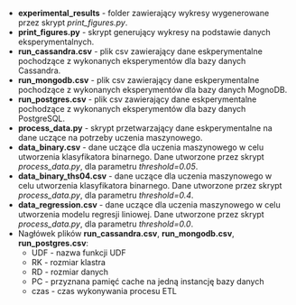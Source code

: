 - **experimental_results** -  folder zawierający wykresy wygenerowane przez skrypt *print_figures.py*.
- **print_figures.py** -  skrypt generujący wykresy na podstawie danych eksperymentalnych.
- **run_cassandra.csv**  - plik csv zawierający dane eskperymentalne pochodzące z wykonanych eksperymentów dla bazy danych Cassandra.
- **run_mongodb.csv**  - plik csv zawierający dane eskperymentalne pochodzące z wykonanych eksperymentów dla bazy danych MognoDB.
- **run_postgres.csv**  - plik csv zawierający dane eskperymentalne pochodzące z wykonanych eksperymentów dla bazy danych PostgreSQL.
- **process_data.py** - skrypt przetwarzający dane eskperymentalne na dane uczące na potrzeby uczenia maszynowego.
- **data_binary.csv** - dane uczące dla uczenia maszynowego w celu utworzenia klasyfikatora binarnego. Dane utworzone przez skrypt *process_data.py*, dla parametru *threshold=0.05*.
- **data_binary_ths04.csv** - dane uczące dla uczenia maszynowego w celu utworzenia klasyfikatora binarnego. Dane utworzone przez skrypt *process_data.py*, dla parametru *threshold=0.4*.
- **data_regression.csv** - dane uczące dla uczenia maszynowego w celu utworzenia modelu regresji liniowej. Dane utworzone przez skrypt *process_data.py*, dla parametru *threshold=0.0*.
-  Nagłówek plików **run_cassandra.csv**, **run_mongodb.csv**, **run_postgres.csv**:
    - UDF - nazwa funkcji UDF
    - RK - rozmiar klastra
    - RD - rozmiar danych
    - PC - przyznana pamięć cache na jedną instancję bazy danych
    - czas - czas wykonywania procesu ETL
